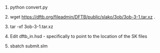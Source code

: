 1. python convert.py

2. wget https://dftb.org/fileadmin/DFTB/public/slako/3ob/3ob-3-1.tar.xz .

3. tar -xf 3ob-3-1.tar.xz

4. Edit dftb_in.hsd - specifically to point to the location of the SK files

5. sbatch submit.slm

